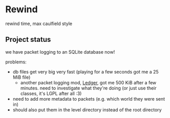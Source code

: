 # Rewind
rewind time, max caulfield style

## Project status
we have packet logging to an SQLite database now!

problems:
- db files get very big very fast (playing for a few seconds got me a 25 MiB file)
  - another packet logging mod, [Ledger](https://github.com/QuiltServerTools/Ledger), got me 500 KiB after a few minutes. need to investigate what they're doing (or just use their classes, it's LGPL after all :3)
- need to add more metadata to packets (e.g. which world they were sent in)
- should also put them in the level directory instead of the root directory